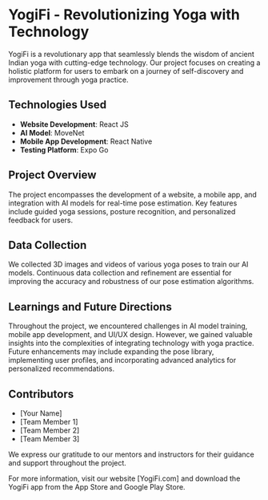 # YogiFi - Revolutionizing Yoga with Technology

YogiFi is a revolutionary app that seamlessly blends the wisdom of ancient Indian yoga with cutting-edge technology. Our project focuses on creating a holistic platform for users to embark on a journey of self-discovery and improvement through yoga practice.

## Technologies Used
- **Website Development**: React JS
- **AI Model**: MoveNet
- **Mobile App Development**: React Native
- **Testing Platform**: Expo Go

## Project Overview
The project encompasses the development of a website, a mobile app, and integration with AI models for real-time pose estimation. Key features include guided yoga sessions, posture recognition, and personalized feedback for users.

## Data Collection
We collected 3D images and videos of various yoga poses to train our AI models. Continuous data collection and refinement are essential for improving the accuracy and robustness of our pose estimation algorithms.

## Learnings and Future Directions
Throughout the project, we encountered challenges in AI model training, mobile app development, and UI/UX design. However, we gained valuable insights into the complexities of integrating technology with yoga practice. Future enhancements may include expanding the pose library, implementing user profiles, and incorporating advanced analytics for personalized recommendations.

## Contributors
- [Your Name]
- [Team Member 1]
- [Team Member 2]
- [Team Member 3]

We express our gratitude to our mentors and instructors for their guidance and support throughout the project.

For more information, visit our website [YogiFi.com] and download the YogiFi app from the App Store and Google Play Store.

